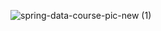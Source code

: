 ![spring-data-course-pic-new (1)](https://github.com/user-attachments/assets/d0060e57-287d-424c-862b-f67e5a5d8bc5)
